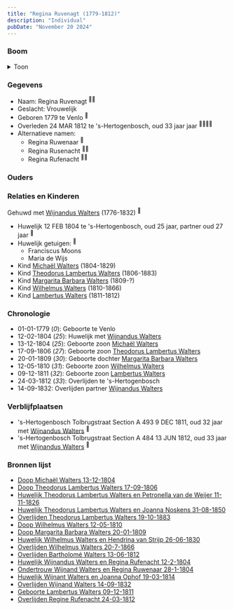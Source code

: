 ```yaml
---
title: "Regina Ruvenagt (1779-1812)"
description: "Individual"
pubDate: "November 20 2024"
---
```


### Boom
<details><summary>Toon</summary>

![test](https://www.plantuml.com/plantuml/svg/ZPJVRjem5CRl_HH7vQ9NIFb32I14MrZGLfMkecpLD4t8ISwI3CT6jbc5AfveZx4NcmCU56XfxkASStn-_lmTNobDfLuKZAXPpkTKqW8Y6izIAHOy6GWc96X9kJ8Xv9faUO8Gvp9ckFd6OgwNK60HeLIRNqgZHA6NSoGlTeqPLGgU2G3qXKnGJh8ydd5KgjijQCvxFV39Yf1pk5-tKeHiIix6cEQSmdZn6pbDzHbG1PySntKys9RMXltG3tsp__FF75coWcudej5o6Wcj6NPwu0P16xuYP-95Yfej69jIdanZAPIAXE4nkLu3HjTZS5kk1-Ug_X6b5YdoIAWuAnajs6F-YvlQXO97oioXrGxD1QY5_l1Ys3-913TVRako9bo-J-Ksu26yDrJ-grGMgjjvmYJ9ULfMU30C-wR2QQpHXexZcE8QozDCBv4nyMJmjgMZFCxetp_iw3ZUHQNZ-F0X7AoxLJgEPqJ-PjAzDZnWOKp2qntB94EH26cqlQMbj_InoawhLL7bZMnEDPNRy7amCUaj_uJA8ofJAdDDeKzbPDYFDMj21LTw3jnStvLmxIfmboPfjRCVov0LhzZF2oe9y_y2NATAxnArT6khsJmXp9ktvGQLPg9jFUIwnqtUlplV8DwzERVsqQZNxI0GEwgx7tP0wjRrUsjZjuDuys0TxAy3bzZXgNyt3sE2_CTs8slV_K2vexNEOI0WzbuF0gO7kKBp1XNi7m00)
</details>

### Gegevens
- Naam: Regina Ruvenagt <sup><a href="../s00136/" style="text-decoration:none" title="Huwelijk Theodorus Lambertus Walters en Petronella van de Weijer 11-11-1826">:link:</a><a href="../s00168/" style="text-decoration:none" title="Doop Michaël Walters 13-12-1804">:link:</a></sup>
- Geslacht: Vrouwelijk
- Geboren 1779 te Venlo <sup><a href="../s00171/" style="text-decoration:none" title="Overlijden Regine Rufenacht 24-03-1812">:link:</a></sup>
- Overleden 24 MAR 1812 te 's-Hertogenbosch, oud 33 jaar jaar <sup><a href="../s00136/" style="text-decoration:none" title="Huwelijk Theodorus Lambertus Walters en Petronella van de Weijer 11-11-1826">:link:</a><a href="../s00171/" style="text-decoration:none" title="Overlijden Regine Rufenacht 24-03-1812">:link:</a><a href="../s00173/" style="text-decoration:none" title="Huwelijk Wilhelmus Walters en Hendrina van Strijp 26-06-1830">:link:</a><a href="../s00163/" style="text-decoration:none" title="Huwelijk Wijnant Walters en Joanna Ophof 19-03-1814">:link:</a></sup>
- Alternatieve namen:
  - Regina Ruwenaar <sup><a href="../s00205/" style="text-decoration:none" title="Ondertrouw Wijnand Walters en Regina Ruwenaar 28-1-1804">:link:</a></sup>
  - Regina Rusenacht <sup><a href="../s00173/" style="text-decoration:none" title="Huwelijk Wilhelmus Walters en Hendrina van Strijp 26-06-1830">:link:</a><a href="../s00175/" style="text-decoration:none" title="Overlijden Wijnand Walters 14-09-1832">:link:</a></sup>
  - Regina Rufenacht <sup><a href="../s00242/" style="text-decoration:none" title="Huwelijk Wijnandus Walters en Regina Rufenacht 12-2-1804">:link:</a><a href="../s00163/" style="text-decoration:none" title="Huwelijk Wijnant Walters en Joanna Ophof 19-03-1814">:link:</a></sup>

### Ouders

### Relaties en Kinderen

Gehuwd met [Wijnandus Walters](../i00101/) (1776-1832) <sup><a href="../s00242/" style="text-decoration:none" title="Huwelijk Wijnandus Walters en Regina Rufenacht 12-2-1804">:link:</a></sup>
- Huwelijk 12 FEB 1804 te 's-Hertogenbosch, oud 25 jaar, partner oud 27 jaar <sup><a href="../s00242/" style="text-decoration:none" title="Huwelijk Wijnandus Walters en Regina Rufenacht 12-2-1804">:link:</a></sup>
- Huwelijk getuigen:  <sup><a href="../s00242/" style="text-decoration:none" title="Huwelijk Wijnandus Walters en Regina Rufenacht 12-2-1804">:link:</a></sup>
  - Franciscus Moons
  - Maria de Wijs
- Kind [Michaël Walters](../i00125/) (1804-1829)
- Kind [Theodorus Lambertus Walters](../i00088/) (1806-1883)
- Kind [Margarita Barbara Walters](../i00126/) (1809-?)
- Kind [Wilhelmus Walters](../i00127/) (1810-1866)
- Kind [Lambertus Walters](../i00171/) (1811-1812)

### Chronologie
- 01-01-1779 (<i>0</i>): Geboorte te Venlo
- 12-02-1804 (<i>25</i>): Huwelijk met [Wijnandus Walters](../i00101/)
- 13-12-1804 (<i>25</i>): Geboorte zoon [Michaël Walters](../i00125/)
- 17-09-1806 (<i>27</i>): Geboorte zoon [Theodorus Lambertus Walters](../i00088/)
- 20-01-1809 (<i>30</i>): Geboorte dochter [Margarita Barbara Walters](../i00126/)
- 12-05-1810 (<i>31</i>): Geboorte zoon [Wilhelmus Walters](../i00127/)
- 09-12-1811 (<i>32</i>): Geboorte zoon [Lambertus Walters](../i00171/)
- 24-03-1812 (<i>33</i>): Overlijden te 's-Hertogenbosch
- 14-09-1832: Overlijden partner [Wijnandus Walters](../i00101/)

### Verblijfplaatsen
- 's-Hertogenbosch Tolbrugstraat Section A 493 9 DEC 1811, oud 32 jaar met [Wijnandus Walters](../i00101/) <sup><a href="../s00294/" style="text-decoration:none" title="Geboorte Lambertus Walters 09-12-1811">:link:</a></sup>
- 's-Hertogenbosch Tolbrugstraat Section A 484 13 JUN 1812, oud 33 jaar met [Wijnandus Walters](../i00101/) <sup><a href="../s00172/" style="text-decoration:none" title="Overlijden Bartholomé Walters 13-06-1812">:link:</a></sup>

### Bronnen lijst
- [Doop Michaël Walters 13-12-1804](../s00168/)
- [Doop Theodorus Lambertus Walters 17-09-1806](../s00229/)
- [Huwelijk Theodorus Lambertus Walters en Petronella van de Weijer 11-11-1826](../s00136/)
- [Huwelijk Theodorus Lambertus Walters en Joanna Noskens 31-08-1850](../s00147/)
- [Overlijden Theodorus Lambertus Walters 19-10-1883](../s00156/)
- [Doop Wilhelmus Walters 12-05-1810](../s00170/)
- [Doop Margarita Barbara Walters 20-01-1809](../s00169/)
- [Huwelijk Wilhelmus Walters en Hendrina van Strijp 26-06-1830](../s00173/)
- [Overlijden Wilhelmus Walters 20-7-1866](../s00231/)
- [Overlijden Bartholomé Walters 13-06-1812](../s00172/)
- [Huwelijk Wijnandus Walters en Regina Rufenacht 12-2-1804](../s00242/)
- [Ondertrouw Wijnand Walters en Regina Ruwenaar 28-1-1804](../s00205/)
- [Huwelijk Wijnant Walters en Joanna Ophof 19-03-1814](../s00163/)
- [Overlijden Wijnand Walters 14-09-1832](../s00175/)
- [Geboorte Lambertus Walters 09-12-1811](../s00294/)
- [Overlijden Regine Rufenacht 24-03-1812](../s00171/)
